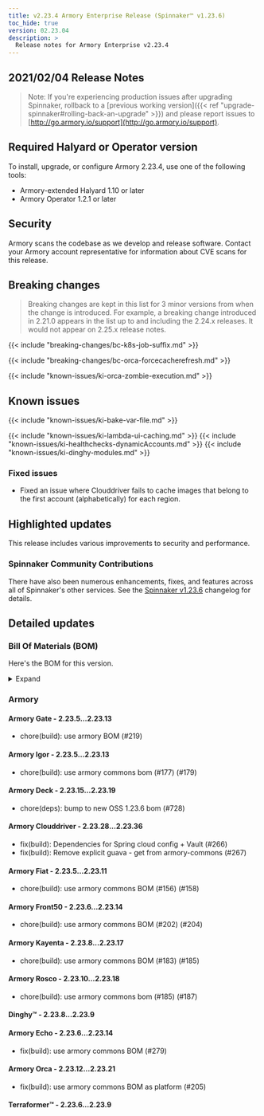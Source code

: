 ```yaml
---
title: v2.23.4 Armory Enterprise Release (Spinnaker™ v1.23.6)
toc_hide: true
version: 02.23.04
description: >
  Release notes for Armory Enterprise v2.23.4
---
```


## 2021/02/04 Release Notes

> Note: If you're experiencing production issues after upgrading Spinnaker, rollback to a [previous working version]({{< ref "upgrade-spinnaker#rolling-back-an-upgrade" >}}) and please report issues to [http://go.armory.io/support](http://go.armory.io/support).
## Required Halyard or Operator version

To install, upgrade, or configure Armory 2.23.4, use one of the following tools:

- Armory-extended Halyard 1.10 or later
- Armory Operator 1.2.1 or later

## Security

Armory scans the codebase as we develop and release software. Contact your Armory account representative for information about CVE scans for this release.

## Breaking changes
<!-- Copy/paste from the previous version if there are recent ones. We can drop breaking changes after 3 minor versions. Add new ones from OSS and Armory. -->
> Breaking changes are kept in this list for 3 minor versions from when the change is introduced. For example, a breaking change introduced in 2.21.0 appears in the list up to and including the 2.24.x releases. It would not appear on 2.25.x release notes.

{{< include "breaking-changes/bc-k8s-job-suffix.md" >}}

{{< include "breaking-changes/bc-orca-forcecacherefresh.md" >}}

{{< include "known-issues/ki-orca-zombie-execution.md" >}}

## Known issues
<!-- Copy/paste known issues from the previous version if they're not fixed. Add new ones from OSS and Armory. If there aren't any issues, state that so readers don't think we forgot to fill out this section. -->

{{< include "known-issues/ki-bake-var-file.md" >}}

{{< include "known-issues/ki-lambda-ui-caching.md" >}}
{{< include "known-issues/ki-healthchecks-dynamicAccounts.md" >}}
{{< include "known-issues/ki-dinghy-modules.md" >}}


### Fixed issues

* Fixed an issue where Clouddriver fails to cache images that belong to the first account (alphabetically) for each region.  

## Highlighted updates

<!--
Each item category (such as UI) under here should be an h3 (###). List the following info that service owners should be able to provide:
- Major changes or new features we want to call out for Armory and OSS. Changes should be grouped under end user understandable sections. For example, instead of Deck, use UI. Instead of Fiat, use Permissions.
- Fixes to any known issues from previous versions that we have in release notes. These can all be grouped under a Fixed issues H3.
-->

This release includes various improvements to security and performance.


###  Spinnaker Community Contributions

There have also been numerous enhancements, fixes, and features across all of Spinnaker's other services. See the
[Spinnaker v1.23.6](https://www.spinnaker.io/community/releases/versions/1-23-6-changelog) changelog for details.

## Detailed updates

### Bill Of Materials (BOM)

Here's the BOM for this version.
<details><summary>Expand</summary>
<pre class="highlight">
<code>version: 2.23.4
timestamp: "2021-02-03 15:52:32"
services:
    clouddriver:
        commit: 7b2a33c8
        version: 2.23.36
    deck:
        commit: ccf47bbb
        version: 2.23.19
    dinghy:
        commit: 41fde564
        version: 2.23.9
    echo:
        commit: e7ef217c
        version: 2.23.14
    fiat:
        commit: 7124416c
        version: 2.23.11
    front50:
        commit: 95b3ff9c
        version: 2.23.14
    gate:
        commit: dee95e1f
        version: 2.23.13
    igor:
        commit: c932b693
        version: 2.23.13
    kayenta:
        commit: ac7147d0
        version: 2.23.17
    monitoring-daemon:
        version: 2.23.0
    monitoring-third-party:
        version: 2.23.0
    orca:
        commit: fe3d069a
        version: 2.23.21
    rosco:
        commit: 296e82dc
        version: 2.23.18
    terraformer:
        commit: 7710fd96
        version: 2.23.9
dependencies:
    redis:
        version: 2:2.8.4-2
artifactSources:
    dockerRegistry: docker.io/armory
</code>
</pre>
</details>

### Armory


#### Armory Gate - 2.23.5...2.23.13

  - chore(build): use armory BOM (#219)

#### Armory Igor - 2.23.5...2.23.13

  - chore(build): use armory commons bom (#177) (#179)

#### Armory Deck - 2.23.15...2.23.19

  - chore(deps): bump to new OSS 1.23.6 bom (#728)

#### Armory Clouddriver - 2.23.28...2.23.36

  - fix(build): Dependencies for Spring cloud config + Vault (#266)
  - fix(build): Remove explicit guava - get from armory-commons (#267)

#### Armory Fiat - 2.23.5...2.23.11

  - chore(build): use armory commons BOM (#156) (#158)

#### Armory Front50 - 2.23.6...2.23.14

  - chore(build): use armory commons BOM (#202) (#204)

#### Armory Kayenta - 2.23.8...2.23.17

  - chore(build): use armory commons BOM (#183) (#185)

#### Armory Rosco - 2.23.10...2.23.18

  - chore(build): use armory commons bom  (#185) (#187)

#### Dinghy™ - 2.23.8...2.23.9


#### Armory Echo - 2.23.6...2.23.14

  - fix(build): use armory commons BOM (#279)

#### Armory Orca - 2.23.12...2.23.21

  - fix(build): use armory commons BOM as platform (#205)

#### Terraformer™ - 2.23.6...2.23.9


